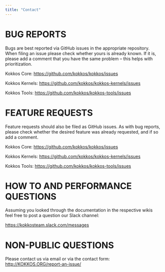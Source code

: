 ```yaml
---
title: "Contact"
---
```


# BUG REPORTS

Bugs are best reported via GitHub issues in the appropriate repository. When filing an issue please check whether yours is already known. If it is, please add a comment that you have the same problem – this helps with prioritization.

Kokkos Core: https://github.com/kokkos/kokkos/issues

Kokkos Kernels: https://github.com/kokkos/kokkos-kernels/issues

Kokkos Tools: https://github.com/kokkos/kokkos-tools/issues

# FEATURE REQUESTS

Feature requests should also be filed as GitHub issues. As with bug reports, please check whether the desired feature was already requested, and if so add a comment.

Kokkos Core: https://github.com/kokkos/kokkos/issues

Kokkos Kernels: https://github.com/kokkos/kokkos-kernels/issues

Kokkos Tools: https://github.com/kokkos/kokkos-tools/issues

# HOW TO AND PERFORMANCE QUESTIONS

Assuming you looked through the documentation in the respective wikis feel free to post a question our Slack channel:

https://kokkosteam.slack.com/messages

# NON-PUBLIC QUESTIONS

Please contact us via email or via the contact form: http://KOKKOS.ORG/report-an-issue/ 
